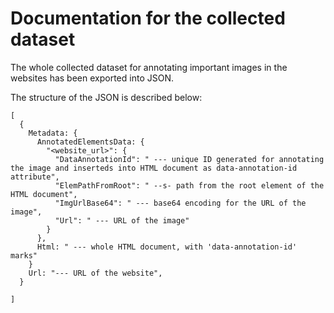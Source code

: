 # Documentation for the collected dataset

The whole collected dataset for annotating important images in the websites has been exported into JSON.

The structure of the JSON is described below:
```
[
  {
    Metadata: {
      AnnotatedElementsData: {
        "<website_url>": {
          "DataAnnotationId": " --- unique ID generated for annotating the image and inserteds into HTML document as data-annotation-id attribute",
          "ElemPathFromRoot": " --s- path from the root element of the HTML document",
          "ImgUrlBase64": " --- base64 encoding for the URL of the image",
          "Url": " --- URL of the image"
        }
      },
      Html: " --- whole HTML document, with 'data-annotation-id' marks"
    }
    Url: "--- URL of the website",
  }

]

```
